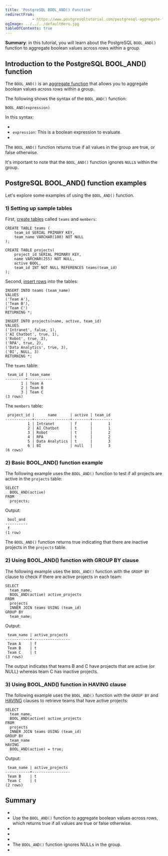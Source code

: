 ```yaml
---
title: 'PostgreSQL BOOL_AND() Function'
redirectFrom: 
            - https://www.postgresqltutorial.com/postgresql-aggregate-functions/postgresql-bool_and/
ogImage: ../../../defaultHero.jpg
tableOfContents: true
---
```



**Summary**: in this tutorial, you will learn about the PostgreSQL `BOOL_AND()` function to aggregate boolean values across rows within a group.





## Introduction to the PostgreSQL BOOL_AND() function





The `BOOL_AND()` is an [aggregate function](https://www.postgresqltutorial.com/postgresql-aggregate-functions/) that allows you to aggregate boolean values across rows within a group.





The following shows the syntax of the `BOOL_AND()` function:





```
BOOL_AND(expression)
```





In this syntax:





- 
- `expression`: This is a boolean expression to evaluate.
- 





The `BOOL_AND()` function returns true if all values in the group are true, or false otherwise.





It's important to note that the `BOOL_AND()` function ignores `NULL`s within the group.





## PostgreSQL BOOL_AND() function examples





Let's explore some examples of using the `BOOL_AND()` function.





### 1) Setting up sample tables





First, [create tables](/docs/postgresql/postgresql-create-table) called `teams` and `members`:





```
CREATE TABLE teams (
    team_id SERIAL PRIMARY KEY,
    team_name VARCHAR(100) NOT NULL
);

CREATE TABLE projects(
    project_id SERIAL PRIMARY KEY,
    name VARCHAR(255) NOT NULL,
    active BOOL,
    team_id INT NOT NULL REFERENCES teams(team_id)
);
```





Second, [insert rows](/docs/postgresql/postgresql-insert-multiple-rows) into the tables:





```
INSERT INTO teams (team_name)
VALUES
('Team A'),
('Team B'),
('Team C')
RETURNING *;

INSERT INTO projects(name, active, team_id)
VALUES
('Intranet', false, 1),
('AI Chatbot', true, 1),
('Robot', true, 2),
('RPA', true, 2),
('Data Analytics', true, 3),
('BI', NULL, 3)
RETURNING *;
```





The `teams` table:





```
 team_id | team_name
---------+-----------
       1 | Team A
       2 | Team B
       3 | Team C
(3 rows)
```





The `members` table:





```
 project_id |      name      | active | team_id
------------+----------------+--------+---------
          1 | Intranet       | f      |       1
          2 | AI Chatbot     | t      |       1
          3 | Robot          | t      |       2
          4 | RPA            | t      |       2
          5 | Data Analytics | t      |       3
          6 | BI             | null   |       3
(6 rows)
```





### 2) Basic BOOL_AND() function example





The following example uses the `BOOL_AND()` function to test if all projects are active in the `projects` table:





```
SELECT
  BOOL_AND(active)
FROM
  projects;
```





Output:





```
 bool_and
----------
 f
(1 row)
```





The `BOOL_AND()` function returns true indicating that there are inactive projects in the `projects` table.





### 2) Using BOOL_AND() function with GROUP BY clause





The following example uses the `BOOL_AND()` function with the `GROUP BY` clause to check if there are active projects in each team:





```
SELECT
  team_name,
  BOOL_AND(active) active_projects
FROM
  projects
  INNER JOIN teams USING (team_id)
GROUP BY
  team_name;
```





Output:





```
 team_name | active_projects
-----------+-----------------
 Team A    | f
 Team B    | t
 Team C    | t
(3 rows)
```





The output indicates that teams B and C have projects that are active (or NULL) whereas team C has inactive projects.





### 3) Using BOOL_AND() function in HAVING clause





The following example uses the `BOOL_AND()` function with the `GROUP BY` and [HAVING](/docs/postgresql/postgresql-having) clauses to retrieve teams that have active projects:





```
SELECT
  team_name,
  BOOL_AND(active) active_projects
FROM
  projects
  INNER JOIN teams USING (team_id)
GROUP BY
  team_name
HAVING
  BOOL_AND(active) = true;
```





Output:





```
 team_name | active_projects
-----------+-----------------
 Team B    | t
 Team C    | t
(2 rows)
```





## Summary





- 
- Use the `BOOL_AND()` function to aggregate boolean values across rows, which returns true if all values are true or false otherwise.
- 
-
- 
- The `BOOL_AND()` function ignores NULLs in the group.
- 


